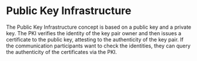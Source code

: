 # Public Key Infrastructure


The Public Key Infrastructure concept is based on a public key and a private key.
The PKI verifies the identity of the key pair owner and then issues a certificate to the public key, attesting to the authenticity of the key pair.
If the communication participants want to check the identities, they can query the authenticity of the certificates via the PKI.

